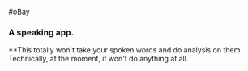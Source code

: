 #oBay
### A speaking app.
**This totally won't take your spoken words and do analysis on them
Technically, at the moment, it won't do anything at all.
